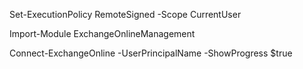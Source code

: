 Set-ExecutionPolicy RemoteSigned -Scope CurrentUser

Import-Module ExchangeOnlineManagement

Connect-ExchangeOnline -UserPrincipalName <mail> -ShowProgress $true
